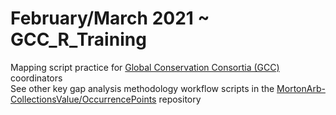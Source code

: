 # February/March 2021 ~ GCC_R_Training
Mapping script practice for [Global Conservation Consortia (GCC)](https://www.globalconservationconsortia.org) coordinators<br />
See other key gap analysis methodology workflow scripts in the [MortonArb-CollectionsValue/OccurrencePoints](https://github.com/MortonArb-CollectionsValue/OccurrencePoints) repository
